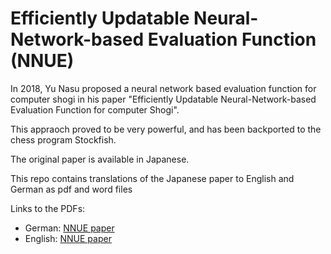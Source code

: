 #  Efficiently Updatable Neural-Network-based Evaluation Function (NNUE) 

In 2018, Yu Nasu proposed a neural network based evaluation function for computer shogi in his 
paper "Efficiently Updatable Neural-Network-based Evaluation Function for computer Shogi".

This appraoch proved to be very powerful, and has been backported to the chess program Stockfish.

The original paper is available in Japanese.

This repo contains translations of the Japanese paper to English and German as pdf and word files

Links to the PDFs:

- German: [NNUE paper](https://github.com/asdfjkl/nnue/blob/main/nnue_de.pdf)
- English: [NNUE paper](https://github.com/asdfjkl/nnue/blob/main/nnue_en.pdf)

